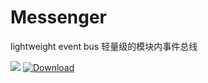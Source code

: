 # Messenger
lightweight event bus
轻量级的模块内事件总线

[![](https://jitpack.io/v/Buxiaohui/Messenger.svg)](https://jitpack.io/#Buxiaohui/Messenger)
[ ![Download](https://api.bintray.com/packages/moyinghui/maven/light_messenger/images/download.svg?version=1.0.2) ](https://bintray.com/moyinghui/maven/light_messenger/1.0.2/link)
